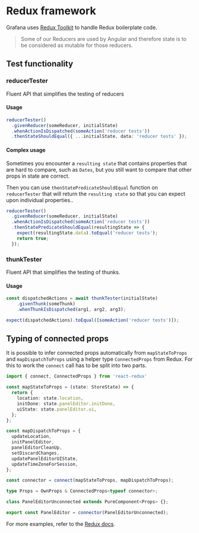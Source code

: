 # Redux framework

Grafana uses [Redux Toolkit](https://redux-toolkit.js.org/) to handle Redux boilerplate code.
> Some of our Reducers are used by Angular and therefore state is to be considered as mutable for those reducers.

## Test functionality

### reducerTester

Fluent API that simplifies the testing of reducers

#### Usage

```typescript
reducerTester()
  .givenReducer(someReducer, initialState)
  .whenActionIsDispatched(someAction('reducer tests'))
  .thenStateShouldEqual({ ...initialState, data: 'reducer tests' });
```

#### Complex usage
Sometimes you encounter a `resulting state` that contains properties that are hard to compare, such as `Dates`, but you still want to compare that other props in state are correct.

Then you can use `thenStatePredicateShouldEqual` function on `reducerTester` that will return the `resulting state` so that you can expect upon individual properties..

```typescript
reducerTester()
  .givenReducer(someReducer, initialState)
  .whenActionIsDispatched(someAction('reducer tests'))
  .thenStatePredicateShouldEqual(resultingState => {
    expect(resultingState.data).toEqual('reducer tests');
    return true;  
  });
```

### thunkTester

Fluent API that simplifies the testing of thunks.

#### Usage

```typescript
const dispatchedActions = await thunkTester(initialState)
    .givenThunk(someThunk)
    .whenThunkIsDispatched(arg1, arg2, arg3);

expect(dispatchedActions).toEqual([someAction('reducer tests')]);
```

## Typing of connected props

It is possible to infer connected props automatically from `mapStateToProps` and `mapDispatchToProps` using a helper type `ConnectedProps` from Redux. For this to work the `connect` call has to be split into two parts.

```typescript
import { connect, ConnectedProps } from 'react-redux'

const mapStateToProps = (state: StoreState) => {
  return {
    location: state.location,
    initDone: state.panelEditor.initDone,
    uiState: state.panelEditor.ui,
  };
};

const mapDispatchToProps = {
  updateLocation,
  initPanelEditor,
  panelEditorCleanUp,
  setDiscardChanges,
  updatePanelEditorUIState,
  updateTimeZoneForSession,
};

const connector = connect(mapStateToProps, mapDispatchToProps);

type Props = OwnProps & ConnectedProps<typeof connector>;

class PanelEditorUnconnected extends PureComponent<Props> {};

export const PanelEditor = connector(PanelEditorUnconnected);
```
For more examples, refer to the [Redux docs](https://react-redux.js.org/using-react-redux/static-typing#inferring-the-connected-props-automatically).
